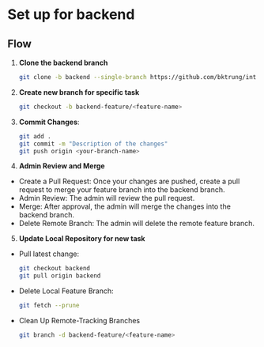 # Set up for backend

## Flow

1. **Clone the backend branch**
   
    ```bash
    git clone -b backend --single-branch https://github.com/bktrung/intro2se-cq22_3-group15

3. **Create new branch for specific task**
   
    ```bash
    git checkout -b backend-feature/<feature-name>

5. **Commit Changes**:
   
   ```bash
   git add .
   git commit -m "Description of the changes"
   git push origin <your-branch-name>

7. **Admin Review and Merge**
- Create a Pull Request: Once your changes are pushed, create a pull request to merge your feature branch into the backend branch.
- Admin Review: The admin will review the pull request.
- Merge: After approval, the admin will merge the changes into the backend branch.
- Delete Remote Branch: The admin will delete the remote feature branch.

5. **Update Local Repository for new task**
- Pull latest change:
  
    ```bash
    git checkout backend
    git pull origin backend
    
- Delete Local Feature Branch:
  
    ```bash
    git fetch --prune
    
- Clean Up Remote-Tracking Branches
  
    ```bash
    git branch -d backend-feature/<feature-name>
